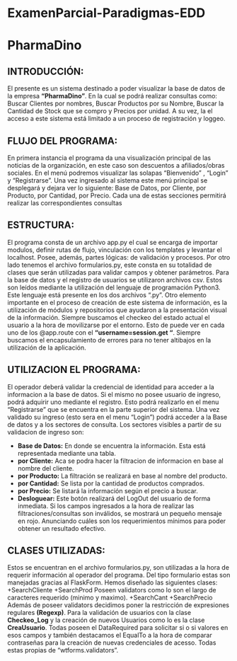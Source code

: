 # ExamenParcial-Paradigmas-EDD

PharmaDino
==========

INTRODUCCIÓN:
-------------

El presente es un sistema destinado a poder visualizar la base de datos de la empresa **“PharmaDino”**. En la cual se podrá realizar consultas como: Buscar Clientes por nombres, Buscar Productos por su Nombre, Buscar la Cantidad de Stock que se compro y Precios por unidad. A su vez, la el acceso a este sistema está limitado a un proceso de registración y loggeo.

FLUJO DEL PROGRAMA:
-------------------
En primera instancia el programa da una visualización principal de las noticias de la organización, en este caso son descuentos a afiliados/obras sociales. En el menú podremos visualizar las solapas “Bienvenido” , “Login” y “Registrarse”. Una vez ingresado al sistema este menú principal se desplegará y dejara ver lo siguiente: Base de Datos, por Cliente, por Producto, por Cantidad, por Precio. Cada una de estas secciones permitirá realizar las correspondientes consultas

ESTRUCTURA:
-----------
El programa consta de un archivo app.py el cual se encarga de importar modulos, definir rutas de flujo, vinculación con los templates y levantar el localhost. Posee, además, partes lógicas: de validación y procesos. 
Por otro lado tenemos el archivo formularios.py, este consta en su totalidad de clases que serán utilizadas para validar campos y obtener parámetros.
Para la base de datos y el registro de usuarios se utilizaron archivos csv. Estos son leídos mediante la utilización del lenguaje de programación Python3. Este lenguaje está presente en los dos archivos “.py”.
Otro elemento importante en el proceso de creación de este sistema de información, es la utilización de módulos y repositorios que ayudaron a la presentación visual de la información.
Siempre buscamos el checkeo del estado actual el usuario a la hora de movilizarse por el entorno. Esto de puede ver en cada uno de los @app.route con el **“username=session.get “**.
Siempre buscamos el encapsulamiento de errores para no tener altibajos en la utilización de la aplicación.

UTILIZACION EL PROGRAMA:
------------------------
El operador deberá validar la credencial de identidad para acceder a la informacion a la base de datos. Si el mismo no posee usuario de ingreso, podrá adquirir uno mediante el registro. Esto podrá realizarlo en el menu “Registrarse” que se encuentra en la parte superior del sistema. Una vez validado su ingreso (esto sera en el menu “Login”) podrá acceder a la Base de datos y a los sectores de consulta. Los sectores visibles a partir de su validacion de ingreso son:
+ **Base de Datos:** En donde se encuentra la información. Esta está representada mediante una tabla.
+ **por Cliente:** Aca se podra hacer la filtracion de informacion en base al nombre del cliente.
+ **por Producto:** La filtración se realizará en base al nombre del producto.
+ **por Cantidad:** Se lista por la cantidad de productos comprados.
+ **por Precio:** Se listará la información según el precio a buscar.
+ **Desloguear:** Este botón realizará del LogOut del usuario de forma inmediata.
Si los campos ingresados a la hora de realizar las filtraciones/consultas son inválidos, se mostrará un pequeño mensaje en rojo. Anunciando cuáles son los requerimientos mínimos para poder obtener un resultado efectivo.

CLASES UTILIZADAS:
------------------
Estos se encuentran en el archivo formularios.py, son utilizadas a la hora de requerir información al operador del programa. Del tipo formulario estas son manejadas gracias al FlaskForm.
Hemos diseñado las siguientes clases:
+SearchCliente 
+SearchProd 
Poseen validators como lo son el largo de caracteres requerido (minimo y maximo).
+SearchCant 
+SearchPrecio
Además de poseer validators decidimos poner la restricción de expresiones regulares __(Regexp)__.
Para la validación de usuarios con la clase **Checkeo_Log** y la creación de nuevos Usuarios como lo es la clase **CreaUsuario**. 
Todas poseen el DataRequired para solicitar si o si valores en esos campos y también destacamos el EqualTo a la hora de comparar contraseñas para la creación de nuevas credenciales de acesso. Todas estas propias de “wtforms.validators”.
